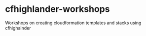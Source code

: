 # cfhighlander-workshops
Workshops on creating cloudformation templates and stacks using cfhighalnder
